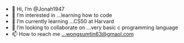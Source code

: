 - 👋 Hi, I’m @Jonah1947
- 👀 I’m interested in ...learning how to code
- 🌱 I’m currently learning ...CS50 at Harvard
- 💞️ I’m looking to collaborate on ...very basic c programming language
- 📫 How to reach me ...wongsumtin63@gmaol.com

<!---
Jonah1947/Jonah1947 is a ✨ special ✨ repository because its `README.md` (this file) appears on your GitHub profile.
You can click the Preview link to take a look at your changes.
--->
